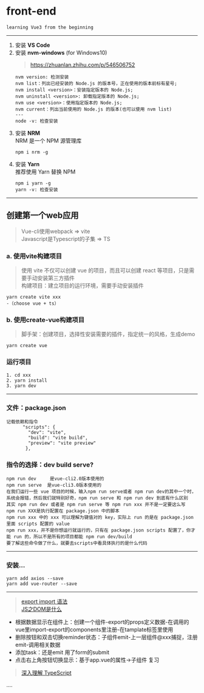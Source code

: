 # front-end
    learning Vue3 from the beginning
---
1. 安装 **VS Code**  
2. 安装 **nvm-windows** (for Windows10)  
    > https://zhuanlan.zhihu.com/p/546506752  
    ```
    nvm version: 检测安装
    nvm list：列出已经安装的 Node.js 的版本号，正在使用的版本前标有星号;  
    nvm install <version>：安装指定版本的 Node.js;  
    nvm uninstall <version>: 卸载指定版本的 Node.js;  
    nvm use <version>：使用指定版本的 Node.js;  
    nvm current：列出当前使用的 Node.js 的版本(也可以使用 nvm list)  
    ---
    node -v: 检查安装
    ```
3. 安装 **NRM**  
    NRM 是一个 NPM 源管理库  
    ```
    npm i nrm -g
    ```
4. 安装 **Yarn**  
    推荐使用 Yarn 替换 NPM  
    ```
    npm i yarn -g  
    yarn -v: 检查安装
    ```    
---
## 创建第一个web应用  
> Vue-cli使用webpack => vite  
> Javascript是Typescript的子集 => TS   
### a. 使用vite构建项目  
> 使用 vite 不仅可以创建 vue 的项目，而且可以创建 react 等项目，只是需要手动安装第三方插件  
> 构建项目：建立项目的运行环境，需要手动安装插件  

    yarn create vite xxx  
    -（choose vue + ts）  
### b. 使用create-vue构建项目
> 脚手架：创建项目，选择性安装需要的插件，指定统一的风格，生成demo  

    yarn create vue
### **运行项目**
    1. cd xxx
    2. yarn install
    3. yarn dev
---
### 文件：package.json  
    记载依赖和指令   
          "scripts": {  
            "dev": "vite",  
            "build": "vite build",  
            "preview": "vite preview"  
           },

### 指令的选择：dev build serve?
    npm run dev     是vue-cli2.0版本使用的
    npm run serve  是vue-cli3.0版本使用的
    在我们运行一些 vue 项目的时候，输入npm run serve或者 npm run dev的其中一个时，系统会报错，然后我们就特别好奇，npm run serve 和 npm run dev 到底有什么区别  
    其实 npm run dev 或者是 npm run serve 等 npm run xxx 并不是一定要这么写  
    npm run XXX是执行配置在 package.json 中的脚本  
    npm run xxx 中的 xxx 可以理解为键值对的 key，实际上 run 的是在 package.json 里面 scripts 配置的 value  
    npm run xxx，并不是你想运行就运行的，只有在 package.json scripts 配置了，你才能 run 的，所以不是所有的项目都能 npm run dev/build  
    要了解这些命令做了什么，就要去scripts中看具体执行的是什么代码  
---
### 安装...
    yarn add axios --save
    yarn add vue-router --save
---
> [export import 语法](https://www.jianshu.com/p/541256d8abb3)  
> [JS之DOM是什么](https://www.jianshu.com/p/18461e5f6407)

- 根据数据显示在组件上：创建一个组件-export的props定义数据-在调用的vue里import-export的components里注册-在tamplate标签里使用  
- 删除按钮和双击切换reminder状态：子组件emit-上一层组件@xxx捕捉，注册emit-调用相关数据  
- 添加task：还是emit 用了form的submit  
- 点击右上角按钮切换显示：基于app.vue的属性->子组件 复习  

> [深入理解 TypeScript](https://jkchao.github.io/typescript-book-chinese/typings/migrating.html#%E5%87%8F%E5%B0%91%E9%94%99%E8%AF%AF)

....
